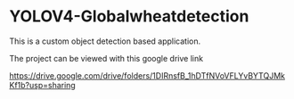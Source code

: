 # YOLOV4-Globalwheatdetection
This is a custom object detection based  application.

The project can be viewed with this google drive link

https://drive.google.com/drive/folders/1DIRnsfB_1hDTfNVoVFLYvBYTQJMkKf1b?usp=sharing

